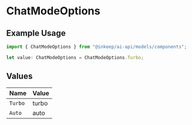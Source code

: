 # ChatModeOptions

## Example Usage

```typescript
import { ChatModeOptions } from "@inkeep/ai-api/models/components";

let value: ChatModeOptions = ChatModeOptions.Turbo;
```

## Values

| Name    | Value   |
| ------- | ------- |
| `Turbo` | turbo   |
| `Auto`  | auto    |